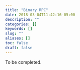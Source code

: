 ```yaml
---
title: "Binary RPC"
date: 2018-03-04T11:42:16-05:00
description: ""
categories: []
keywords: []
slug: ""
aliases: []
toc: false
draft: false
---
```


To be completed.